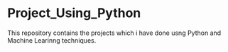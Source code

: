 # Project_Using_Python
This repository contains the projects which i have done usng Python and Machine Learinng techniques.
